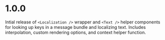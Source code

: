 # 1.0.0

Intial release of `<Localization />` wrapper and `<Text />` helper components for looking up keys in a message bundle and localizing text. Includes interpolation, custom rendering options, and context helper function.
